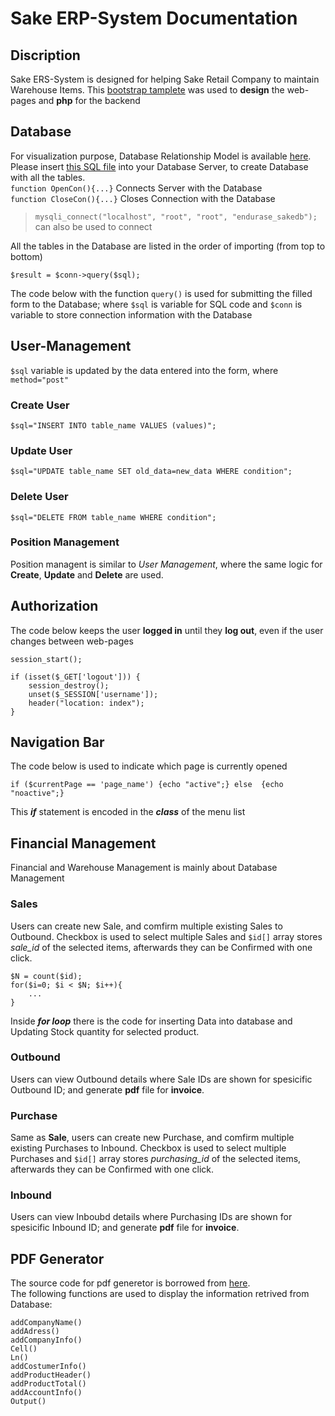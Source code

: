 # Sake ERP-System Documentation

## Discription
Sake ERS-System is designed for helping Sake Retail Company to maintain Warehouse Items.
This [bootstrap tamplete](https://zuramai.github.io/mazer/) was used to **design** the web-pages and **php** for the backend

## Database
For visualization purpose, Database Relationship Model is available [here](database/database_model.jpg).
</br>
Please insert [this SQL file](database/import_database.sql) into your Database Server, to create Database with all the tables.
</br>
`function OpenCon(){...}` Connects Server with the Database </br>
`function CloseCon(){...}` Closes Connection with the Database
> `mysqli_connect("localhost", "root", "root", "endurase_sakedb");` can also be used to connect

All the tables in the Database are listed in the order of importing (from top to bottom)


```
$result = $conn->query($sql);
```

The code below with the function `query()` is used for submitting the filled form to the Database; where `$sql` is variable for SQL code and `$conn` is variable to store connection information with the Database

## User-Management
`$sql` variable is updated by the data entered into the form, where `method="post"`
### Create User
```
$sql="INSERT INTO table_name VALUES (values)";
```

### Update User
`$sql="UPDATE table_name SET old_data=new_data WHERE condition";`

### Delete User
```
$sql="DELETE FROM table_name WHERE condition";
```
### Position Management
Position managent is similar to *User Management*, where the same logic for **Create**, **Update** and **Delete** are used.


## Authorization

The code below keeps the user **logged in** until they **log out**, even if the user changes between web-pages
```
session_start();

if (isset($_GET['logout'])) {
  	session_destroy();
  	unset($_SESSION['username']);
  	header("location: index");
}
```

## Navigation Bar
The code below is used to indicate which page is currently opened
```
if ($currentPage == 'page_name') {echo "active";} else  {echo "noactive";}
```
This ***if*** statement is encoded in the ***class*** of the menu list
## Financial Management
Financial and Warehouse Management is mainly about Database Management

###  Sales
Users can create new Sale, and comfirm multiple existing Sales to Outbound. Checkbox is used to select multiple Sales and `$id[]` array stores *sale_id* of the selected items, afterwards they can be Confirmed with one click.
```
$N = count($id);
for($i=0; $i < $N; $i++){
	...
}
```
Inside ***for loop***  there is the code for inserting Data into database and Updating Stock quantity for selected product.

### Outbound
Users can view Outbound details where Sale IDs are shown for spesicific Outbound ID; and generate **pdf** file for **invoice**.

### Purchase
Same as **Sale**, users can create new Purchase, and comfirm multiple existing Purchases to Inbound. Checkbox is used to select multiple Purchases and `$id[]` array stores *purchasing_id* of the selected items, afterwards they can be Confirmed with one click.

### Inbound
Users can view Inboubd details where Purchasing IDs are shown for spesicific Inbound ID; and generate **pdf** file for **invoice**.

## PDF Generator
The source code for pdf generetor is borrowed from [here](https://github.com/HoldOffHunger/php-html-to-pdf).
</br>
The following functions are used to display the information retrived from Database:
```
addCompanyName()
addAdress()
addCompanyInfo()
Cell()
Ln()
addCostumerInfo()
addProductHeader()
addProductTotal()
addAccountInfo()
Output()
```

